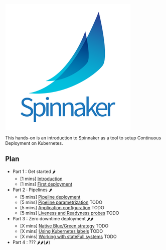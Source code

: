 ![Spinnaker logo](./spinnakerLogo.png)

This hands-on is an introduction to Spinnaker as a tool to setup Continuous Deployment on Kubernetes.

## Plan
- Part 1 : Get started 🌶
    - [1 mins] [Introduction](./part1/README.md)
    - [1 mins] [First deployment](./part1/exercise1/README.md)
- Part 2 : Pipelines 🌶
    - [5 mins] [Pipeline deployment](./part2/exercise1/README.md)
    - [5 mins] [Pipeline parametrization](./part2/exercise1/README.md) TODO
    - [5 mins] [Application configuration](./part2/exercise2/README.md) TODO
    - [5 mins] [Liveness and Readyness probes](./part2/exercise4/README.md) TODO
- Part 3 : Zero downtime deployment 🌶🌶
    - [X mins] [Native Blue/Green strategy](./part3/exercise1/README.md) TODO
    - [X mins] [Using Kubernetes labels](./part3/exercise2/README.md) TODO
    - [X mins] [Working with stateFull systems](./part3/exercise3/README.md) TODO
- Part 4 : ??? 🌶🌶(🌶)
